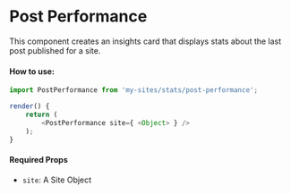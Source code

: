 Post Performance
====================
This component creates an insights card that displays stats about the last post published for a site.


#### How to use:

```js
import PostPerformance from 'my-sites/stats/post-performance';

render() {
	return (
		<PostPerformance site={ <Object> } />
	);
}
```

#### Required Props

* `site`: A Site Object
